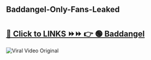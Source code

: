 
 ## Baddangel-Only-Fans-Leaked

# <h2><a href="https://clipsfans.com/Baddangel&ref=git">🔗 Click to LINKS ⏩⏩ 👉 🟢 Baddangel </a></h2>

<a href="https://clipsfans.com/Baddangel&ref=git" rel="nofollow" data-target="animated-image.originalLink"><img src="https://i.ibb.co.com/xMMVF88/686577567.gif" alt="Viral Video Original" style="max-width: 100%; display: inline-block;" data-target="animated-image.originalImage"></a>
